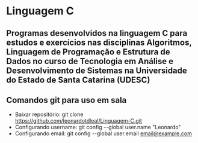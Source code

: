 # Linguagem C #

## Programas desenvolvidos na linguagem C para estudos e exercícios nas disciplinas Algoritmos, Linguagem de Programação e Estrutura de Dados no curso de Tecnologia em Análise e Desenvolvimento de Sistemas na Universidade do Estado de Santa Catarina (UDESC) ##

## Comandos git para uso em sala ##

* Baixar repositório: git clone https://github.com/leonardotdleal/Linguagem-C.git
* Configurando username: git config --global user.name "Leonardo"
* Configurando email: git config --global user.email email@example.com


